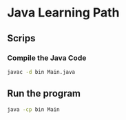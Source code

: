 # Java Learning Path

## Scrips

### Compile the Java Code

```bash
javac -d bin Main.java
```

## Run the program


```bash
java -cp bin Main
```